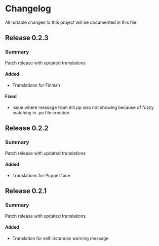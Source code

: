 # Changelog

All notable changes to this project will be documented in this file.

## Release 0.2.3
### Summary
Patch release with updated translations

#### Added
- Translations for Finnish

#### Fixed
- Issue where message from init.pp was not showing because of fuzzy matching in .po file creation

## Release 0.2.2
### Summary
Patch release with updated translations

#### Added
- Translations for Puppet face

## Release 0.2.1
### Summary
Patch release with updated translations

#### Added
- Translation for self.instances warning message

